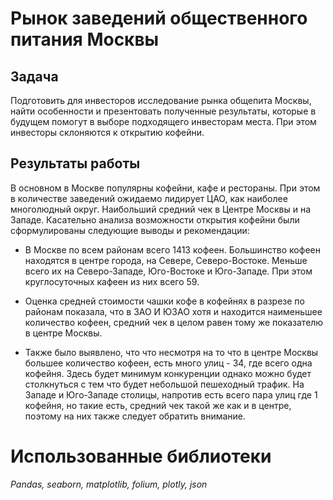 # Рынок заведений общественного питания Москвы

## Задача

Подготовить для инвесторов исследование рынка общепита Москвы, найти особенности и презентовать полученные результаты, которые в будущем помогут в выборе подходящего инвесторам места. При этом инвесторы склоняются к открытию кофейни.

## Результаты работы

В основном в Москве популярны кофейни, кафе и рестораны. При этом в количестве заведений ожидаемо лидирует ЦАО, как наиболее многолюдный округ. Наибольший средний чек в Центре Москвы и на Западе. Касательно анализа возможности открытия кофейни были сформулированы следующие выводы и рекомендации:

* В Москве по всем районам всего 1413 кофеен. Большинство кофеен находятся в центре города, на Севере, Северо-Востоке. Меньше всего их на Северо-Западе, Юго-Востоке и Юго-Западе. При этом круглосуточных кафеен из них всего 59. 

* Оценка средней стоимости чашки кофе в кофейнях в разрезе по районам показала, что в ЗАО И ЮЗАО хотя и находится наименьшее количество кофеен, средний чек в целом равен тому же показателю в центре Москвы. 

* Также было выявлено, что что несмотря на то что в центре Москвы большее количество кофеен, есть много улиц - 34, где всего одна кофейня. Здесь будет минимум конкуренции однако можно будет столкнуться с тем что будет небольшой пешеходный трафик. На Западе и Юго-Западе столицы, напротив есть всего пара улиц где 1 кофейня, но такие есть, средний чек такой же как и в центре, поэтому на них также следует обратить внимание.


# Использованные библиотеки
_Pandas, seaborn, matplotlib, folium, plotly, json_
